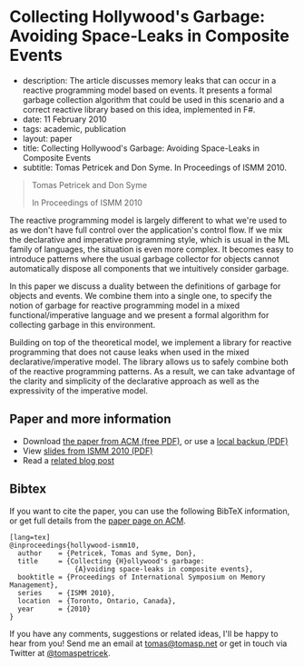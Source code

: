 # Collecting Hollywood's Garbage: Avoiding Space-Leaks in Composite Events


 - description:  The article discusses memory leaks that can occur in a reactive programming model based on events.
    It presents a formal garbage collection algorithm that could be used in this scenario and a
    correct reactive library based on this idea, implemented in F#.
 - date: 11 February 2010
 - tags: academic, publication
 - layout: paper
 - title: Collecting Hollywood's Garbage: Avoiding Space-Leaks in Composite Events
 - subtitle: Tomas Petricek and Don Syme. In Proceedings of ISMM 2010.


> Tomas Petricek and Don Syme
>
> In Proceedings of ISMM 2010

The reactive programming model is largely different to what we're used to as we don't
have full control over the application's control flow. If we mix the declarative and
imperative programming style, which is usual in the ML family of languages, the situation
is even more complex. It becomes easy to introduce patterns where the usual garbage collector
for objects cannot automatically dispose all components that we intuitively consider garbage.

In this paper we discuss a duality between the definitions of garbage for objects and events.
We combine them into a single one, to specify the notion of garbage for reactive programming
model in a mixed functional/imperative language and we present a formal algorithm for collecting
garbage in this environment.

Building on top of the theoretical model, we implement a library for reactive programming that
does not cause leaks when used in the mixed declarative/imperative model. The library allows us
to safely combine both of the reactive programming patterns. As a result, we can take advantage
of the clarity and simplicity of the declarative approach as well as the expressivity of the
imperative model.

## Paper and more information

 - Download [the paper from ACM (free PDF)](http://dl.acm.org/authorize?357245), or use a [local backup (PDF)](hollywood.pdf)
 - View [slides from ISMM 2010 (PDF)](ismm-talk.pdf)
 - Read a [related blog post](http://tomasp.net/blog/event-object-duality.aspx)

## <a id="cite">Bibtex</a>
If you want to cite the paper, you can use the following BibTeX information, or
get full details from the [paper page on ACM](http://dl.acm.org/citation.cfm?id=1806651.1806662&coll=DL&dl=GUIDE&CFID=375487526&CFTOKEN=86636259).

    [lang=tex]
    @inproceedings{hollywood-ismm10,
      author    = {Petricek, Tomas and Syme, Don},
      title     = {Collecting {H}ollywood's garbage:
                    {A}voiding space-leaks in composite events},
      booktitle = {Proceedings of International Symposium on Memory Management},
      series    = {ISMM 2010},
      location  = {Toronto, Ontario, Canada},
      year      = {2010}
    }

If you have any comments, suggestions or related ideas, I'll be happy to
hear from you! Send me an email at [tomas@tomasp.net](mailto:tomas@tomasp.net)
or get in touch via Twitter at [@tomaspetricek](http://twitter.com/tomaspetricek).

